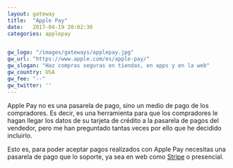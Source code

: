 ```yaml
---
layout: gateway
title:  "Apple Pay"
date:   2017-04-19 20:02:36
categories: applepay


gw_logo: "/images/gateways/applepay.jpg"
gw_url: "https://www.apple.com/es/apple-pay/"
gw_slogan: "Haz compras seguras en tiendas, en apps y en la web"
gw_country: USA
gw_fee: "--"
gw_twitter: ''
---
```


Apple Pay no es una pasarela de pago, sino un medio de pago de los compradores. Es decir, es una herramienta para que los compradores le hagan llegar los datos de su tarjeta de crédito a la pasarela de pagos del vendedor, pero me han preguntado tantas veces por ello que he decidido incluirlo. 

Esto es, para poder aceptar pagos realizados con Apple Pay necesitas una pasarela de pago que lo soporte, ya sea en web como [Stripe](/stripe/)  o presencial.